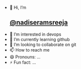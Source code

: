 - 👋 Hi, I’m <br><h2><u> @nadiseramsreeja</u>
- 👀 I’m interested in devops
- 🌱 I’m currently learning github
- 💞️ I’m looking to collaborate on git
- 📫 How to reach me
- 😄 Pronouns: ...
- ⚡ Fun fact: ...

<!---
nadiseramsreeja/nadiseramsreeja is a ✨ special ✨ repository because its `README.md` (this file) appears on your GitHub profile.
You can click the Preview link to take a look at your changes.
--->
